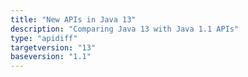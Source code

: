```yaml
---
title: "New APIs in Java 13"
description: "Comparing Java 13 with Java 1.1 APIs"
type: "apidiff"
targetversion: "13"
baseversion: "1.1"
---
```

